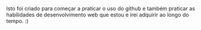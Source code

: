 Isto foi criado para começar a praticar o uso do github e também praticar as habilidades de desenvolvimento
web que estou e irei adquirir ao longo do tempo. :)
